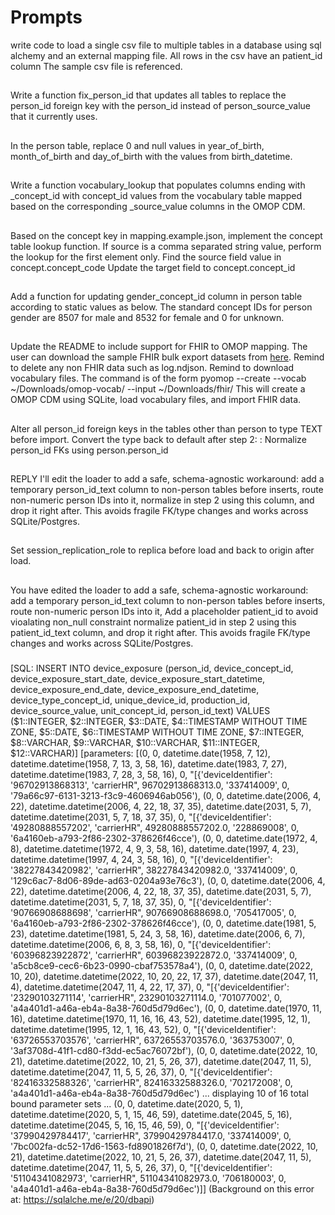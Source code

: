 # Prompts

write code to load a single csv file to multiple tables in a database using sql alchemy and an external mapping file.
All rows in the csv have an patient_id column
The sample csv file is referenced.

##

Write a function fix_person_id that updates all tables to replace the person_id foreign key with the person_id instead of person_source_value that it currently uses.

##

In the person table, replace 0 and null values in year_of_birth, month_of_birth and day_of_birth with the values from birth_datetime.

##

Write a function vocabulary_lookup that populates columns ending with _concept_id with concept_id values from the vocabulary table mapped based on the corresponding _source_value columns in the OMOP CDM.

##

Based on the concept key in mapping.example.json, implement the concept table lookup function.
If source is a comma separated string value, perform the lookup for the first element only.
Find the source field value in concept.concept_code
Update the target field to concept.concept_id

##

Add a function for updating gender_concept_id column in person table according to static values as below.
The standard concept IDs for person gender are 8507 for male and 8532 for female and 0 for unknown.

##

Update the README to include support for FHIR to OMOP mapping.
The user can download the sample FHIR bulk export datasets from [here](https://github.com/smart-on-fhir/sample-bulk-fhir-datasets).
Remind to delete any non FHIR data such as log.ndjson.
Remind to download vocabulary files.
The command is of the form  pyomop --create --vocab ~/Downloads/omop-vocab/ --input ~/Downloads/fhir/
This will create a OMOP CDM using SQLite, load vocabulary files, and import FHIR data.

##

Alter all person_id foreign keys in the tables other than person to type TEXT before import.
Convert the type back to default after step 2: : Normalize person_id FKs using person.person_id

##

REPLY
I'll edit the loader to add a safe, schema-agnostic workaround: add a temporary person_id_text column to non-person tables before inserts, route non-numeric person IDs into it, normalize in step 2 using this column, and drop it right after. This avoids fragile FK/type changes and works across SQLite/Postgres.

##

Set session_replication_role to replica before load and back to origin after load.

##

You have edited the loader to add a safe, schema-agnostic workaround: add a temporary person_id_text column to non-person tables before inserts, route non-numeric person IDs into it,
Add a placeholder patient_id to avoid vioalating non_null constraint
normalize patient_id in step 2 using this patient_id_text column, and drop it right after. This avoids fragile FK/type changes and works across SQLite/Postgres.

###
[SQL: INSERT INTO device_exposure (person_id, device_concept_id, device_exposure_start_date, device_exposure_start_datetime, device_exposure_end_date, device_exposure_end_datetime, device_type_concept_id, unique_device_id, production_id, device_source_value, unit_concept_id, person_id_text) VALUES ($1::INTEGER, $2::INTEGER, $3::DATE, $4::TIMESTAMP WITHOUT TIME ZONE, $5::DATE, $6::TIMESTAMP WITHOUT TIME ZONE, $7::INTEGER, $8::VARCHAR, $9::VARCHAR, $10::VARCHAR, $11::INTEGER, $12::VARCHAR)]
[parameters: [(0, 0, datetime.date(1958, 7, 12), datetime.datetime(1958, 7, 13, 3, 58, 16), datetime.date(1983, 7, 27), datetime.datetime(1983, 7, 28, 3, 58, 16), 0, "[{'deviceIdentifier': '96702913868313', 'carrierHR", 96702913868313.0, '337414009', 0, '79a66c97-6131-3213-f3c9-4606946ab056'), (0, 0, datetime.date(2006, 4, 22), datetime.datetime(2006, 4, 22, 18, 37, 35), datetime.date(2031, 5, 7), datetime.datetime(2031, 5, 7, 18, 37, 35), 0, "[{'deviceIdentifier': '49280888557202', 'carrierHR", 49280888557202.0, '228869008', 0, '6a4160eb-a793-2f86-2302-378626f46cce'), (0, 0, datetime.date(1972, 4, 8), datetime.datetime(1972, 4, 9, 3, 58, 16), datetime.date(1997, 4, 23), datetime.datetime(1997, 4, 24, 3, 58, 16), 0, "[{'deviceIdentifier': '38227843420982', 'carrierHR", 38227843420982.0, '337414009', 0, '129c6ac7-8d06-89de-ad63-0204a93e76c3'), (0, 0, datetime.date(2006, 4, 22), datetime.datetime(2006, 4, 22, 18, 37, 35), datetime.date(2031, 5, 7), datetime.datetime(2031, 5, 7, 18, 37, 35), 0, "[{'deviceIdentifier': '90766908688698', 'carrierHR", 90766908688698.0, '705417005', 0, '6a4160eb-a793-2f86-2302-378626f46cce'), (0, 0, datetime.date(1981, 5, 23), datetime.datetime(1981, 5, 24, 3, 58, 16), datetime.date(2006, 6, 7), datetime.datetime(2006, 6, 8, 3, 58, 16), 0, "[{'deviceIdentifier': '60396823922872', 'carrierHR", 60396823922872.0, '337414009', 0, 'a5cb8ce9-cec6-6b23-0990-cbaf753578a4'), (0, 0, datetime.date(2022, 10, 20), datetime.datetime(2022, 10, 20, 22, 17, 37), datetime.date(2047, 11, 4), datetime.datetime(2047, 11, 4, 22, 17, 37), 0, "[{'deviceIdentifier': '23290103271114', 'carrierHR", 23290103271114.0, '701077002', 0, 'a4a401d1-a46a-eb4a-8a38-760d5d79d6ec'), (0, 0, datetime.date(1970, 11, 16), datetime.datetime(1970, 11, 16, 16, 43, 52), datetime.date(1995, 12, 1), datetime.datetime(1995, 12, 1, 16, 43, 52), 0, "[{'deviceIdentifier': '63726553703576', 'carrierHR", 63726553703576.0, '363753007', 0, '3af3708d-41f1-cd80-f3dd-ec5ac76072bf'), (0, 0, datetime.date(2022, 10, 21), datetime.datetime(2022, 10, 21, 5, 26, 37), datetime.date(2047, 11, 5), datetime.datetime(2047, 11, 5, 5, 26, 37), 0, "[{'deviceIdentifier': '82416332588326', 'carrierHR", 82416332588326.0, '702172008', 0, 'a4a401d1-a46a-eb4a-8a38-760d5d79d6ec')  ... displaying 10 of 16 total bound parameter sets ...  (0, 0, datetime.date(2020, 5, 1), datetime.datetime(2020, 5, 1, 15, 46, 59), datetime.date(2045, 5, 16), datetime.datetime(2045, 5, 16, 15, 46, 59), 0, "[{'deviceIdentifier': '37990429784417', 'carrierHR", 37990429784417.0, '337414009', 0, '7bc002fa-dc52-17d6-1563-fd8901826f7d'), (0, 0, datetime.date(2022, 10, 21), datetime.datetime(2022, 10, 21, 5, 26, 37), datetime.date(2047, 11, 5), datetime.datetime(2047, 11, 5, 5, 26, 37), 0, "[{'deviceIdentifier': '51104341082973', 'carrierHR", 51104341082973.0, '706180003', 0, 'a4a401d1-a46a-eb4a-8a38-760d5d79d6ec')]]
(Background on this error at: https://sqlalche.me/e/20/dbapi)